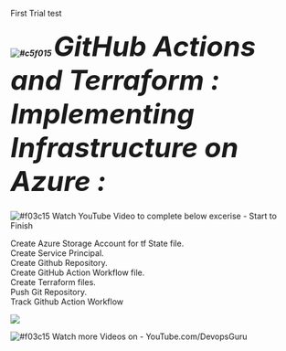 First Trial test

##### ![#c5f015](https://via.placeholder.com/15/c5f015/000000?text=+) <font size =10> GitHub Actions and Terraform : Implementing Infrastructure on Azure : </font> 
 
 ![#f03c15](https://via.placeholder.com/15/f03c15/000000?text=+) Watch YouTube Video to complete below excerise - Start to Finish
 
Create Azure Storage Account for tf State file.<br>
Create Service Principal.<br>
Create Github Repository.<br>
Create GitHub Action Workflow file.<br>
Create Terraform files.<br>
Push Git Repository.<br>
Track Github Action Workflow<br>



[![](http://img.youtube.com/vi/Wfo3E9YkFSk/0.jpg)](http://www.youtube.com/watch?v=Wfo3E9YkFSk" "Click Here to Watch Video")


  ![#f03c15](https://via.placeholder.com/15/f03c15/000000?text=+) Watch more Videos on - YouTube.com/DevopsGuru
